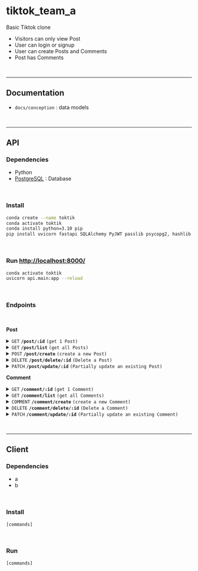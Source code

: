 # tiktok_team_a

Basic Tiktok clone
- Visitors can only view Post
- User can login or signup
- User can create Posts and Comments
- Post has Comments





<br><hr>

## Documentation

- `docs/conception` : data models





<br><hr>

## API



### Dependencies

- Python
- [PostgreSQL](https://www.postgresql.org/download/) : Database



<br>

### Install

```bash
conda create --name toktik
conda activate toktik
conda install python=3.10 pip
pip install uvicorn fastapi SQLAlchemy PyJWT passlib psycopg2, hashlib
```



<br>

### Run [http://localhost:8000/](http://localhost:8000/)

```bash
conda activate toktik
uvicorn api.main:app --reload
```



<br>

### Endpoints

<br>

**Post**

<details>
 <summary>
  <code>GET</code>
  <code><b>/post/:id</b></code>
  <code>(get 1 Post)</code>
 </summary>

##### Parameters

> | name      |  type     | data type               | description                                                      |
> |-----------|-----------|-------------------------|------------------------------------------------------------------|
> | id        |  required | int                     | post_id                                                          |

##### Responses

> | http code     | content-type                      | response                                                       |
> |---------------|-----------------------------------|----------------------------------------------------------------|
> | `200`         | `application/json`                | Post                                                           |
> | `404`         | `application/json`                | Post does not exist                                            |

</details>

<details>
 <summary>
  <code>GET</code>
  <code><b>/post/list</b></code>
  <code>(get all Posts)</code>
 </summary>

##### Parameters

> | name      |  type     | data type               | description                                                      |
> |-----------|-----------|-------------------------|------------------------------------------------------------------|

##### Responses

> | http code     | content-type                      | response                                                       |
> |---------------|-----------------------------------|----------------------------------------------------------------|
> | `200`         | `application/json`                | `Post`                                                         |

</details>

<details>
 <summary>
  <code>POST</code>
  <code><b>/post/create</b></code>
  <code>(create a new Post)</code>
 </summary>

##### Parameters

> | name        |  type     | data type               | description                                                    |
> |-------------|-----------|-------------------------|----------------------------------------------------------------|
> | title       | required  | str                     | Title of Post                                                  |
> | description | optional  | str                     | Description of Post                                            |
> | video_url   | required  | str                     | URL of embedded video                                          |
> | user_id     | required  | int                     | ID of author                                                   |

##### Responses

> | http code     | content-type                      | response                                                       |
> |---------------|-----------------------------------|----------------------------------------------------------------|
> | `200`         | `application/json`                | `Post`                                                         |

</details>

<details>
 <summary>
  <code>DELETE</code>
  <code><b>/post/delete/:id</b></code>
  <code>(Delete a Post)</code>
 </summary>

##### Parameters

> | name        |  type     | data type               | description                                                    |
> |-------------|-----------|-------------------------|----------------------------------------------------------------|

##### Responses

> | http code     | content-type                      | response                                                       |
> |---------------|-----------------------------------|----------------------------------------------------------------|
> | `200`         | `application/json`                | `Post`                                                         |
> | `404`         | `application/json`                | Post does not exist                                            |

</details>

<details>
 <summary>
  <code>PATCH</code>
  <code><b>/post/update/:id</b></code>
  <code>(Partially update an existing Post)</code>
 </summary>

##### Parameters

> | name        |  type     | data type               | description                                                    |
> |-------------|-----------|-------------------------|----------------------------------------------------------------|
> | title       | optional  | str                     | Title of Post                                                  |
> | description | optional  | str                     | Description of Post                                            |

##### Responses

> | http code     | content-type                      | response                                                       |
> |---------------|-----------------------------------|----------------------------------------------------------------|
> | `200`         | `application/json`                | `Post`                                                         |
> | `404`         | `application/json`                | Post does not exist                                            |

</details>



**Comment**

<details>
 <summary>
  <code>GET</code>
  <code><b>/comment/:id</b></code>
  <code>(get 1 Comment)</code>
 </summary>

##### Parameters

> | name      |  type     | data type               | description                                                      |
> |-----------|-----------|-------------------------|------------------------------------------------------------------|
> | id        |  required | int                     | comment_id                                                       |

##### Responses

> | http code     | content-type                      | response                                                       |
> |---------------|-----------------------------------|----------------------------------------------------------------|
> | `200`         | `application/json`                | Comment                                                        |
> | `404`         | `application/json`                | Comment does not exist                                         |

</details>

<details>
 <summary>
  <code>GET</code>
  <code><b>/comment/list</b></code>
  <code>(get all Comments)</code>
 </summary>

##### Parameters

> | name      |  type     | data type               | description                                                      |
> |-----------|-----------|-------------------------|------------------------------------------------------------------|

##### Responses

> | http code     | content-type                      | response                                                       |
> |---------------|-----------------------------------|----------------------------------------------------------------|
> | `200`         | `application/json`                | `Comment`                                                      |

</details>

<details>
 <summary>
  <code>COMMENT</code>
  <code><b>/comment/create</b></code>
  <code>(create a new Comment)</code>
 </summary>

##### Parameters

> | name        |  type     | data type               | description                                                    |
> |-------------|-----------|-------------------------|----------------------------------------------------------------|
> | content     | required  | str                     | Actual comment                                                 |
> | author_id   | required  | str                     | Author of comment                                              |
> | post_id     | required  | str                     | Post the comment was made on                                   |

##### Responses

> | http code     | content-type                      | response                                                       |
> |---------------|-----------------------------------|----------------------------------------------------------------|
> | `200`         | `application/json`                | `Comment`                                                      |

</details>

<details>
 <summary>
  <code>DELETE</code>
  <code><b>/comment/delete/:id</b></code>
  <code>(Delete a Comment)</code>
 </summary>

##### Parameters

> | name        |  type     | data type               | description                                                    |
> |-------------|-----------|-------------------------|----------------------------------------------------------------|

##### Responses

> | http code     | content-type                      | response                                                       |
> |---------------|-----------------------------------|----------------------------------------------------------------|
> | `200`         | `application/json`                | `Comment`                                                      |
> | `404`         | `application/json`                | Comment does not exist                                         |

</details>

<details>
 <summary>
  <code>PATCH</code>
  <code><b>/comment/update/:id</b></code>
  <code>(Partially update an existing Comment)</code>
 </summary>

##### Parameters

> | name        |  type     | data type               | description                                                    |
> |-------------|-----------|-------------------------|----------------------------------------------------------------|
> | content     | optional  | str                     | Actual comment                                                 |

##### Responses

> | http code     | content-type                      | response                                                       |
> |---------------|-----------------------------------|----------------------------------------------------------------|
> | `200`         | `application/json`                | `Comment`                                                      |
> | `404`         | `application/json`                | Comment does not exist                                         |

</details>





<br><hr>

## Client



### Dependencies

- a
- b



<br>

### Install

```bash
[commands]
```



<br>

### Run

```bash
[commands]
```



<br>

